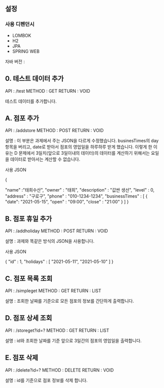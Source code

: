 ## 설정

### 사용 디펜던시

- LOMBOK
- H2
- JPA
- SPRING WEB

자바 버전 : 

## 0. 테스트 데이터 추가

API : /test
METHOD : GET
RETURN : VOID

테스트 데이터를 추가합니다. 

## A. 점포 추가

API : /addstore
METHOD : POST
RETURN : VOID

설명 : 이 부분은 과제에서 주는 JSON을 다르게 수정했습니다.
businesTimes의 day 항목을 버리고, date로 받아서 점포의 영업일을 하루하루 받게 했습니다. 이렇게 한 이유는 D 문제에서 3일치(앞으로 3일이내의  데이터)의 데이터를 계산하기 위해서는 요일을 데이터로 받아서는 계산할 수 없습니다.

사용 JSON

{

"name" :"태희수산",
"owner" : "태희",
"description" : "값싼 생선",
"level" : 0,
"address" : "구로구",
"phone" : "010-1234-1234",
"businessTimes" : [
{
"date": "2021-05-15",
"open" : "09:00",
"close" : "21:00"
}
]
}

## B. 점포 휴일 추가

API : /addholiday
METHOD : POST
RETURN : VOID

설명 : 과제와 똑같은 방식의 JSON을 사용합니다.

사용 JSON

{
"id" : 1,
"holidays" : [
"2021-05-11",
"2021-05-10"
]
}

## C. 점포 목록 조회

API : /simpleget
METHOD : GET
RETURN : LIST<SimpleStoreVo>

설명 : 조회한 날짜를 기준으로 모든 점포의 정보를 간단하게 출력합니다.

## D. 점포 상세 조회

API : /storeget?id=?
METHOD : GET
RETURN : LIST<StoreVo>

설명 : id와 조회한 날짜를 기준 앞으로 3일간의 점포의 영업일을 출력합니다.

## E. 점포 삭제

API : /delete?id=?
METHOD : DELETE
RETURN : VOID

설명 : id를 기준으로 점포 정보를 삭제 합니다.
